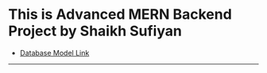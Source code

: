 # This is Advanced MERN Backend Project by Shaikh Sufiyan

- [Database Model Link](https://app.eraser.io/workspace/32TG3zmavt3nxu8lkTuN?origin=share)

---
